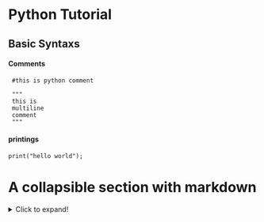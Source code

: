 # Python Tutorial

## Basic Syntaxs

#### Comments
```
 #this is python comment

 """
 this is 
 multiline 
 comment
 """
```
 
#### printings

```
print("hello world");
```

# A collapsible section with markdown
<details>
  <summary>Click to expand!</summary>
  
  ## Heading
  1. A numbered
  2. list
     * With some
     * Sub bullets
</details>